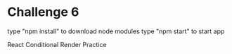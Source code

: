 # Challenge 6

type "npm install" to download node modules
type "npm start" to start app

React Conditional Render Practice
